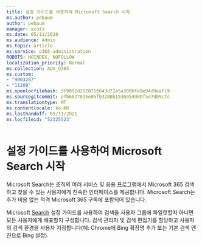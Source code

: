 ```yaml
---
title: 설정 가이드를 사용하여 Microsoft Search 시작
ms.author: pebaum
author: pebaum
manager: scotv
ms.date: 05/11/2020
ms.audience: Admin
ms.topic: article
ms.service: o365-administration
ROBOTS: NOINDEX, NOFOLLOW
localization_priority: Normal
ms.collection: Adm_O365
ms.custom:
- "9003287"
- "11208"
ms.openlocfilehash: 3f90f2d2f20756643d72a5a3086fe9e94d9eaf19
ms.sourcegitcommit: e7b6827015e05fb3280b153605498bfae7d09c7c
ms.translationtype: MT
ms.contentlocale: ko-KR
ms.lasthandoff: 05/11/2021
ms.locfileid: "52325523"
---
```

# <a name="get-started-with-microsoft-search-using-the-set-up-guide"></a>설정 가이드를 사용하여 Microsoft Search 시작

Microsoft Search는 조직의 여러 서비스 및 응용 프로그램에서 Microsoft 365 검색하고 찾을 수 있는 사용자에게 친숙한 인터페이스를 제공합니다. Microsoft Search는 추가 비용 없는 적격 Microsoft 365 구독에 포함되어 있습니다. 

Microsoft [Search](https://go.microsoft.com/fwlink/?linkid=2156919) 설정 가이드를 사용하여 검색을 사용자 그룹에 파일럿할지 아니면 모든 사용자에게 배포할지 구성합니다. 검색 관리자 및 검색 편집기를 할당하고 사용자의 검색 환경을 사용자 지정합니다(예: Chrome에 Bing 확장명 추가 또는 기본 검색 엔진으로 Bing 설정).